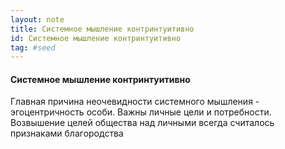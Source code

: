 ```yaml
---
layout: note
title: Системное мышление контринтуитивно
id: Системное мышление контринтуитивно
tag: #seed
---
```




#### Системное мышление контринтуитивно
Главная причина неочевидности системного мышления - эгоцентричность особи. Важны личные цели и потребности. Возвышение целей общества над личными всегда считалось признаками благородства





